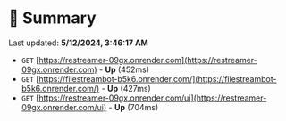 # 📖 Summary
Last updated: **5/12/2024, 3:46:17 AM**

- `GET` [https://restreamer-09gx.onrender.com](https://restreamer-09gx.onrender.com) - **Up** (452ms)
- `GET` [https://filestreambot-b5k6.onrender.com/](https://filestreambot-b5k6.onrender.com/) - **Up** (427ms)
- `GET` [https://restreamer-09gx.onrender.com/ui](https://restreamer-09gx.onrender.com/ui) - **Up** (704ms)
